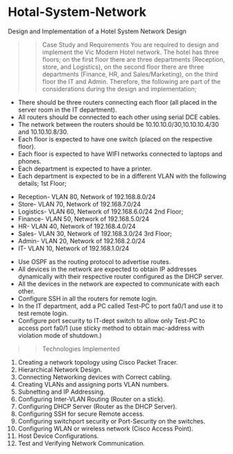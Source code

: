 # Hotal-System-Network
Design and Implementation of a Hotel System Network Design

>> Case Study and Requirements
You are required to design and implement the Vic Modern Hotel network. The hotel has three floors; on the first floor there are three departments (Reception, store, and Logistics), on the second floor there are three departments (Finance, HR, and Sales/Marketing), on the third floor the IT and Admin. Therefore, the following are part of the considerations during the design and implementation;
* There should be three routers connecting each floor (all placed in the server room in the IT department).
* All routers should be connected to each other using serial DCE cables.
* The network between the routers should be 10.10.10.0/30,10.10.10.4/30 and 10.10.10.8/30.
* Each floor is expected to have one switch (placed on the respective floor).
* Each floor is expected to have WIFI networks connected to laptops and phones.
* Each department is expected to have a printer.
* Each department is expected to be in a different VLAN with the following details;
    1st Floor;
- Reception- VLAN 80, Network of 192.168.8.0/24
- Store- VLAN 70, Network of 192.168.7.0/24
- Logistics- VLAN 60, Network of 192.168.6.0/24
    2nd Floor;
- Finance- VLAN 50, Network of 192.168.5.0/24
- HR- VLAN 40, Network of 192.168.4.0/24
- Sales- VLAN 30, Network of 192.168.3.0/24
    3rd Floor;
- Admin- VLAN 20, Network of 192.168.2.0/24
- IT- VLAN 10, Network of 192.168.1.0/24

* Use OSPF as the routing protocol to advertise routes.
* All devices in the network are expected to obtain IP addresses dynamically with their respective router configured as the DHCP server.
* All the devices in the network are expected to communicate with each other.
* Configure SSH in all the routers for remote login.
* In the IT department, add a PC called Test-PC to port fa0/1 and use it to test remote login.
* Configure port security to IT-dept switch to allow only Test-PC to access port fa0/1 (use sticky method to obtain mac-address with violation mode of shutdown.)

>> Technologies Implemented
1. Creating a network topology using Cisco Packet Tracer.
2. Hierarchical Network Design.
3. Connecting Networking devices with Correct cabling.
4. Creating VLANs and assigning ports VLAN numbers.
5. Subnetting and IP Addressing.
6. Configuring Inter-VLAN Routing (Router on a stick).
7. Configuring DHCP Server (Router as the DHCP Server).
8. Configuring SSH for secure Remote access.
9. Configuring switchport security or Port-Security on the switches.
10. Configuring WLAN or wireless network (Cisco Access Point).
11. Host Device Configurations.
12. Test and Verifying Network Communication.
